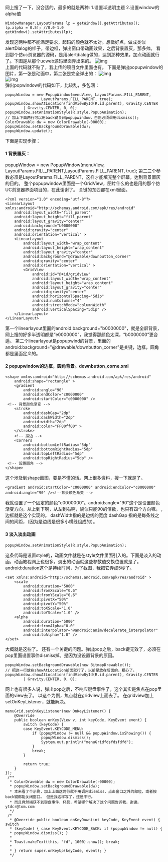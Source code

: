网上搜了一下，没合适的，最多的就是两种:
1.设置半透明主题
2.设置window的alpha值
```  
WindowManager.LayoutParams lp = getWindow().getAttributes();
lp.alpha = 0.5f; //0.0-1.0
getWindow().setAttributes(lp);
```
发现这两种都不能满足要求，起码的颜色就不太对。想做好点，做成类似alertDialog的样子，带边框，弹出窗口带动画效果，之后背景置灰，那多帅。
看到那个仿uc浏览器的源码，是用alertdialog做的，达到那种效果，加点动画就行了。下图是从那个ucweb源码里面弄出来的。
![img](P)  
上面的代码就不贴了，我上传的项目文件里面也有。
下面是弹出popupwindow的图片，第一张是动画中，第二张是完全弹出的：
![img](P)  
![img](P)  
弹出popwindow的代码如下，比较乱，多包涵：
```  
popupWindow = new PopupWindow(menuView, LayoutParams.FILL_PARENT,
				LayoutParams.FILL_PARENT, true);
popupWindow.showAtLocation(findViewById(R.id.parent), Gravity.CENTER
		| Gravity.CENTER, 0, 0);
popupWindow.setAnimationStyle(R.style.PopupAnimation);
// 加上下面两行可以用back键关闭popupwindow，否则必须调用dismiss();
ColorDrawable dw = new ColorDrawable(-00000);
popupWindow.setBackgroundDrawable(dw);
popupWindow.update();
```
下面是实现步骤：   
#### 1 背景置灰：
popupWindow = new PopupWindow(menuView, LayoutParams.FILL_PARENT,LayoutParams.FILL_PARENT, true);
第二三个参数必须是LayoutParams.FILL_PARENT，这样才能填充整个屏幕，达到背景置灰的目的。
整个popupwindow里面是一个GridView，图片什么的也是用的那个仿UC浏览器界面项目的，在此谢谢了。
关键的东西都在xml里面。
```  
<?xml version="1.0" encoding="utf-8"?>
<LinearLayout xmlns:android="http://schemas.android.com/apk/res/android"
    android:layout_width="fill_parent"
    android:layout_height="fill_parent"
    android:layout_gravity="center"
    android:background="b0000000"
    android:gravity="center"
    android:orientation="vertical" >
    <LinearLayout
        android:layout_width="wrap_content"
        android:layout_height="wrap_content"
        android:layout_gravity="center"
        android:background="@drawable/downbutton_corner"
        android:gravity="center"
        android:orientation="vertical" >
        <GridView
            android:id="@+id/gridview"
            android:layout_width="wrap_content"
            android:layout_height="wrap_content"
            android:layout_gravity="center"
            android:gravity="center"
            android:horizontalSpacing="5dip"
            android:numColumns="4"
            android:stretchMode="columnWidth"
            android:verticalSpacing="5dip" />
    </LinearLayout>
</LinearLayout>
```
第一个linearlayout里面的android:background="b0000000"，就是全屏背景，网上搜的好多半透明都是“e0000000”，我觉得那颜色太深，“b0000000”更合适。
第二个linearlayout是popupwind的背景，里面的android:background="@drawable/downbutton_corner"是关键，边框，圆角都是里面定义的。
#### 2 popupwindow的边框，圆角背景。downbutton_corne.xml
```  
<shape xmlns:android="http://schemas.android.com/apk/res/android"
    android:shape="rectangle" >
    <gradient
        android:angle="90"
        android:endColor="c0000000"
        android:startColor="c0000000" />
 <!-- 背景颜色渐变 -->
    <stroke
        android:dashGap="2dp"
        android:dashWidth="2dp"
        android:width="2dp"
        android:color="FF00ff00" >
    </stroke>
    <!-- 描边 -->
    <corners
        android:bottomLeftRadius="5dp"
        android:bottomRightRadius="5dp"
        android:topLeftRadius="5dp"
        android:topRightRadius="5dp" />
 <!-- 设置圆角 -->
</shape>
```
这个涉及到shape画图，要是不懂的话。网上很多资料，搜一下就是了。
```  
<gradient android:startColor="c0000000" android:endColor="c0000000" android:angle="90" /><!--背景颜色渐变 -->
```
我就设置了一个固定的颜色"c0000000"。android:angle="90"这个是设置颜色渐变方向，从上到下啊，从左到右啊，貌似只能90的倍数，也只有四个方向嘛。
<stroke ></stroke>,边框就是这个实现的。
dashWidth指的是边线的宽度 dashGap 指的是每条线之间的间距，（因为是边线是很多小横线组成的）。
#### 3 淡入淡出动画
```  
popupWindow.setAnimationStyle(R.style.PopupAnimation);
```
这条代码是设置style的，动画文件就是在style文件里面引入的。下面是淡入的动画，动画教程网上也很多。淡出的动画就这些参数值交换位置就是了。android:duration这个是持续时间，为了截图，我把它弄成5秒了。
```  
<set xmlns:android="http://schemas.android.com/apk/res/android" >
    <scale
        android:duration="5000"
        android:fromXScale="0.6"
        android:fromYScale="0.6"
        android:pivotX="50%"
        android:pivotY="50%"
        android:toXScale="1.0"
        android:toYScale="1.0" />
    <alpha
        android:duration="5000"
        android:fromAlpha="0.0"
        android:interpolator="@android:anim/decelerate_interpolator"
        android:toAlpha="1.0" />
</set>
```
大概就是这些了。
还有一个关键的问题。弹出pop之后，back键无效了，必须在pop里面设置事件dismiss掉。是因为没设置背景的原因。    
```  
popupWindow.setBackgroundDrawable(new BitmapDrawable());
// 把这一行放在showAtLocation前面就行了，以前是放在后面的，粗心了。
popupWindow.showAtLocation(findViewById(R.id.parent), Gravity.CENTER
		| Gravity.CENTER, 0, 0);
```
网上也有很多人说，弹出pop之后，不响应键盘事件了，这个其实是焦点在pop里面的view去了。
以这个为例，焦点就在gridview上面去了。
在gridview加上setOnKeyListener，就能解决。
```  
menuGrid.setOnKeyListener(new OnKeyListener() {
	@Override
	public boolean onKey(View v, int keyCode, KeyEvent event) {
		switch (keyCode) {
		case KeyEvent.KEYCODE_MENU:
			if (popupWindow != null && popupWindow.isShowing()) {
				popupWindow.dismiss();
				System.out.println("menuGridfdsfdsfdfd");
			}
			break;
		}
	
		return true;
	}
});
 /**
  * ColorDrawable dw = new ColorDrawable(-00000);
  * popupWindow.setBackgroundDrawable(dw);
  * 本来看了个示例，加上上面这两行就不用调用dismiss，点击窗口之外的部位，或者按back键都能关闭窗口。 但是我这样写了，还是不行。
  * 而且竟然捕获不到键盘事件，杯具，希望哪个解决了这个问题告诉我，谢谢。 ytdcr@tom.com
  */
 /*
  * @Override public boolean onKeyDown(int keyCode, KeyEvent event) { switch
  * (keyCode) { case KeyEvent.KEYCODE_BACK: if (popupWindow != null) {
  * popupWindow.dismiss(); }
  *
  * Toast.makeText(this, "fd", 1000).show(); break;
  *
  * } return super.onKeyUp(keyCode, event); }
  */
```